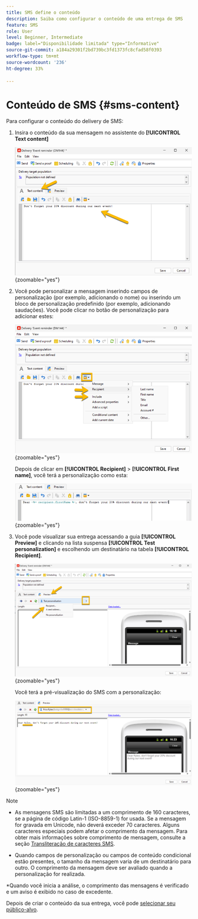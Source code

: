 ```yaml
---
title: SMS define o conteúdo
description: Saiba como configurar o conteúdo de uma entrega de SMS
feature: SMS
role: User
level: Beginner, Intermediate
badge: label="Disponibilidade limitada" type="Informative"
source-git-commit: a184a29301f2bd739bc3fd1373fc8cfad58f0393
workflow-type: tm+mt
source-wordcount: '236'
ht-degree: 33%

---
```



# Conteúdo de SMS {#sms-content}

Para configurar o conteúdo do delivery de SMS:

1. Insira o conteúdo da sua mensagem no assistente do **[!UICONTROL Text content]**

   ![](assets/sms_content.png){zoomable="yes"}

1. Você pode personalizar a mensagem inserindo campos de personalização (por exemplo, adicionando o nome) ou inserindo um bloco de personalização predefinido (por exemplo, adicionando saudações). Você pode clicar no botão de personalização para adicionar estes:

   ![](assets/sms_perso.png){zoomable="yes"}

   Depois de clicar em **[!UICONTROL Recipient]** > **[!UICONTROL First name]**, você terá a personalização como esta:

   ![](assets/sms_perso_recipient.png){zoomable="yes"}

1. Você pode visualizar sua entrega acessando a guia **[!UICONTROL Preview]** e clicando na lista suspensa **[!UICONTROL Test personalization]** e escolhendo um destinatário na tabela **[!UICONTROL Recipient]**.

   ![](assets/sms_preview.png){zoomable="yes"}

   Você terá a pré-visualização do SMS com a personalização:

   ![](assets/sms_preview_phone.png){zoomable="yes"}

>[!NOTE]
>
>* As mensagens SMS são limitadas a um comprimento de 160 caracteres, se a página de código Latin-1 (ISO-8859-1) for usada. Se a mensagem for gravada em Unicode, não deverá exceder 70 caracteres. Alguns caracteres especiais podem afetar o comprimento da mensagem. Para obter mais informações sobre comprimento de mensagem, consulte a seção [Transliteração de caracteres SMS](smpp-external-account.md#smpp-channel-settings).
>
>* Quando campos de personalização ou campos de conteúdo condicional estão presentes, o tamanho da mensagem varia de um destinatário para outro. O comprimento da mensagem deve ser avaliado quando a personalização for realizada.
>
>*Quando você inicia a análise, o comprimento das mensagens é verificado e um aviso é exibido no caso de excedente.

Depois de criar o conteúdo da sua entrega, você pode [selecionar seu público-alvo](sms-audience.md).